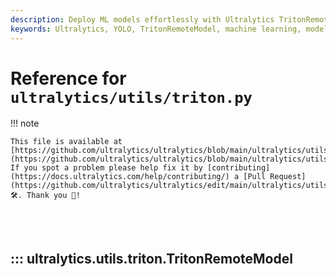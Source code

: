 ```yaml
---
description: Deploy ML models effortlessly with Ultralytics TritonRemoteModel. Simplify serving with our comprehensive utils guide.
keywords: Ultralytics, YOLO, TritonRemoteModel, machine learning, model serving, deployment, utils, documentation
---
```


# Reference for `ultralytics/utils/triton.py`

!!! note

    This file is available at [https://github.com/ultralytics/ultralytics/blob/main/ultralytics/utils/triton.py](https://github.com/ultralytics/ultralytics/blob/main/ultralytics/utils/triton.py). If you spot a problem please help fix it by [contributing](https://docs.ultralytics.com/help/contributing/) a [Pull Request](https://github.com/ultralytics/ultralytics/edit/main/ultralytics/utils/triton.py) 🛠️. Thank you 🙏!

<br><br>

## ::: ultralytics.utils.triton.TritonRemoteModel

<br><br>
